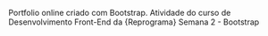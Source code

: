 Portfolio online criado com Bootstrap. 
Atividade do curso de Desenvolvimento Front-End da {Reprograma}
Semana 2 - Bootstrap
